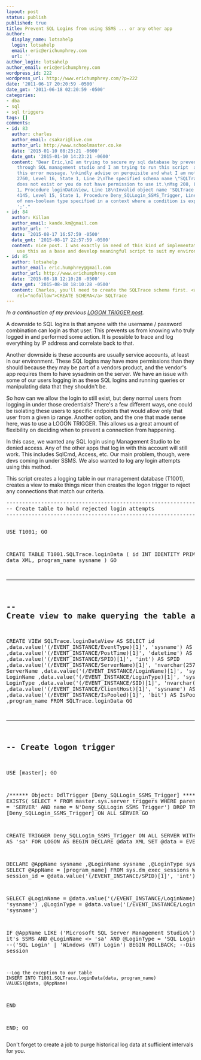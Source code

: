 ```yaml
---
layout: post
status: publish
published: true
title: Prevent SQL Logins from using SSMS ... or any other app
author:
  display_name: lotsahelp
  login: lotsahelp
  email: eric@erichumphrey.com
  url: ''
author_login: lotsahelp
author_email: eric@erichumphrey.com
wordpress_id: 222
wordpress_url: http://www.erichumphrey.com/?p=222
date: '2011-06-17 20:20:59 -0500'
date_gmt: '2011-06-18 02:20:59 -0500'
categories:
- dba
- sql
- sql triggers
tags: []
comments:
- id: 83
  author: charles
  author_email: csakari@live.com
  author_url: http://www.schoolmaster.co.ke
  date: '2015-01-10 08:23:21 -0600'
  date_gmt: '2015-01-10 14:23:21 -0600'
  content: "Dear Eric,\nI am trying to secure my sql database by preventing loggins
    through SQL management studio and I am trying to run this script  and I am getting
    this error message. \nkindly advise on perquisite and what I am not doing righht\n\nMsg
    2760, Level 16, State 1, Line 2\nThe specified schema name \"SQLTrace\" either
    does not exist or you do not have permission to use it.\nMsg 208, Level 16, State
    1, Procedure loginDataView, Line 18\nInvalid object name 'SQLTrace.loginData'.\nMsg
    4145, Level 15, State 1, Procedure Deny_SQLLogin_SSMS_Trigger, Line 21\nAn expression
    of non-boolean type specified in a context where a condition is expected, near
    ';'."
- id: 84
  author: Killam
  author_email: kande.km@gmail.com
  author_url: ''
  date: '2015-08-17 16:57:59 -0500'
  date_gmt: '2015-08-17 22:57:59 -0500'
  content: nice post. I was exactly in need of this kind of implementation. I will
    use this as a base and develop meaningful script to suit my environment
- id: 85
  author: lotsahelp
  author_email: eric.humphrey@gmail.com
  author_url: http://www.erichumphrey.com
  date: '2015-08-18 12:10:28 -0500'
  date_gmt: '2015-08-18 18:10:28 -0500'
  content: Charles, you'll need to create the SQLTrace schema first. <a href="https://msdn.microsoft.com/en-us/library/ms189462.aspx"
    rel="nofollow">CREATE SCHEMA</a> SQLTrace
---
```

<p><em>In a continuation of my previous <a title="Have SQL Demand Application Identification" href="http://www.erichumphrey.com/2009/11/have-sql-demand-application-identification/">LOGON TRIGGER post</a>.</em></p>
<p>A downside to SQL logins is that anyone with the username / password combination can login as that user. This prevents us from knowing who truly logged in and performed some action. It is possible to trace and log everything by IP address and correlate back to that.</p>
<p>Another downside is these accounts are usually service accounts, at least in our environment. These SQL logins may have more permissions than they should because they may be part of a vendors product, and the vendor's app requires them to have sysadmin on the server.&nbsp;We have an issue with some of our users logging in as these SQL logins and running queries or manipulating data that they shouldn't be.</p>
<p>So how can we allow the login to still exist, but deny normal users from logging in under those credentials? There's a few different ways, one could be isolating these users to specific endpoints that would allow only that user from a given ip range. Another option, and the one that made sense here, was to use a LOGON TRIGGER. This allows us a great amount of flexibility on deciding when to prevent a connection from happening.</p>
<p>In this case, we wanted any SQL login using Management Studio to be denied access. Any of the other apps that log in with this account will still work. This includes SqlCmd, Access, etc. Our main problem, though, were devs coming in under SSMS. We also wanted to log any login attempts using this method.</p>
<p>This script creates a logging table in our management database (T1001), creates a view to make things nicer then creates the logon trigger to reject any connections that match our criteria.</p>
<pre lang="tsql">--------------------------------------------------------------------------------
-- Create table to hold rejected login attempts
--------------------------------------------------------------------------------

USE T1001;
GO

CREATE TABLE T1001.SQLTrace.loginData (
	id INT IDENTITY PRIMARY KEY,
	data XML,
	program_name sysname
)
GO

--------------------------------------------------------------------------------
-- Create view to make querying the table a little nicer
--------------------------------------------------------------------------------
CREATE VIEW SQLTrace.loginDataView
AS
SELECT id
      ,data.value('(/EVENT_INSTANCE/EventType)[1]', 'sysname') AS EventType
      ,data.value('(/EVENT_INSTANCE/PostTime)[1]', 'datetime') AS PostTime
      ,data.value('(/EVENT_INSTANCE/SPID)[1]', 'int') AS SPID
      ,data.value('(/EVENT_INSTANCE/ServerName)[1]', 'nvarchar(257)') AS ServerName
      ,data.value('(/EVENT_INSTANCE/LoginName)[1]', 'sysname') AS LoginName
      ,data.value('(/EVENT_INSTANCE/LoginType)[1]', 'sysname') AS LoginType
      ,data.value('(/EVENT_INSTANCE/SID)[1]', 'nvarchar(85)') AS SID
      ,data.value('(/EVENT_INSTANCE/ClientHost)[1]', 'sysname') AS ClientHost
      ,data.value('(/EVENT_INSTANCE/IsPooled)[1]', 'bit') AS IsPooled
      ,program_name
FROM SQLTrace.loginData
GO

--------------------------------------------------------------------------------
-- Create logon trigger
--------------------------------------------------------------------------------
USE [master];
GO

/****** Object: DdlTrigger [Deny_SQLLogin_SSMS_Trigger] ******/
IF EXISTS(
	SELECT * FROM master.sys.server_triggers
	WHERE parent_class_desc = 'SERVER'
		AND name = N'Deny_SQLLogin_SSMS_Trigger')
DROP TRIGGER [Deny_SQLLogin_SSMS_Trigger] ON ALL SERVER
GO

CREATE TRIGGER Deny_SQLLogin_SSMS_Trigger
ON ALL SERVER WITH EXECUTE AS 'sa'
FOR LOGON
AS
BEGIN
DECLARE @data XML
SET @data = EVENTDATA()

DECLARE @AppName sysname
       ,@LoginName sysname
       ,@LoginType sysname
SELECT @AppName = [program_name]
FROM sys.dm_exec_sessions
WHERE session_id = @data.value('(/EVENT_INSTANCE/SPID)[1]', 'int')

SELECT @LoginName = @data.value('(/EVENT_INSTANCE/LoginName)[1]', 'sysname')
      ,@LoginType = @data.value('(/EVENT_INSTANCE/LoginType)[1]', 'sysname')

IF @AppName LIKE ('Microsoft SQL Server Management Studio%') --If it's SSMS
   AND @LoginName <> 'sa'
   AND @LoginType = 'SQL Login' --('SQL Login' | 'Windows (NT) Login')
BEGIN
    ROLLBACK; --Disconnect the session

    --Log the exception to our table
    INSERT INTO T1001.SQLTrace.loginData(data, program_name)
	VALUES(@data, @AppName)
END

END;
GO</pre>
<p>Don't forget to create a job to purge historical log data at sufficient intervals for you.</p>
